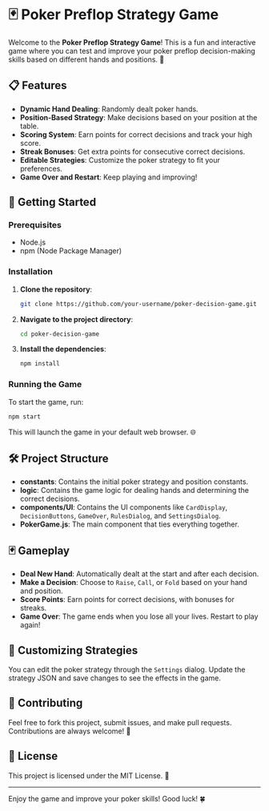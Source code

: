 # 🃏 Poker Preflop Strategy Game

Welcome to the **Poker Preflop Strategy Game**! This is a fun and interactive game where you can test and improve your poker preflop decision-making skills based on different hands and positions. 🎲

## 📋 Features

- **Dynamic Hand Dealing**: Randomly dealt poker hands.
- **Position-Based Strategy**: Make decisions based on your position at the table.
- **Scoring System**: Earn points for correct decisions and track your high score.
- **Streak Bonuses**: Get extra points for consecutive correct decisions.
- **Editable Strategies**: Customize the poker strategy to fit your preferences.
- **Game Over and Restart**: Keep playing and improving!

## 🚀 Getting Started

### Prerequisites

- Node.js
- npm (Node Package Manager)

### Installation

1. **Clone the repository**:
    ```bash
    git clone https://github.com/your-username/poker-decision-game.git
    ```
2. **Navigate to the project directory**:
    ```bash
    cd poker-decision-game
    ```
3. **Install the dependencies**:
    ```bash
    npm install
    ```

### Running the Game

To start the game, run:
```bash
npm start
```
This will launch the game in your default web browser. 🌐

## 🛠 Project Structure

- **constants**: Contains the initial poker strategy and position constants.
- **logic**: Contains the game logic for dealing hands and determining the correct decisions.
- **components/UI**: Contains the UI components like `CardDisplay`, `DecisionButtons`, `GameOver`, `RulesDialog`, and `SettingsDialog`.
- **PokerGame.js**: The main component that ties everything together.

## 🃏 Gameplay

- **Deal New Hand**: Automatically dealt at the start and after each decision.
- **Make a Decision**: Choose to `Raise`, `Call`, or `Fold` based on your hand and position.
- **Score Points**: Earn points for correct decisions, with bonuses for streaks.
- **Game Over**: The game ends when you lose all your lives. Restart to play again!

## 📝 Customizing Strategies

You can edit the poker strategy through the `Settings` dialog. Update the strategy JSON and save changes to see the effects in the game.

## 🤝 Contributing

Feel free to fork this project, submit issues, and make pull requests. Contributions are always welcome! 🎉

## 📜 License

This project is licensed under the MIT License. 📄

---

Enjoy the game and improve your poker skills! Good luck! 🍀
